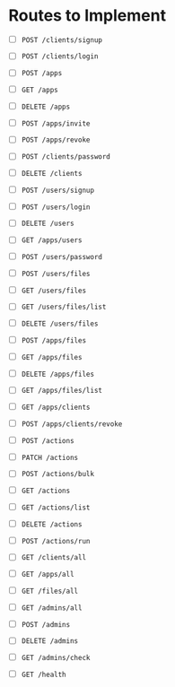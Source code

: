 # Routes to Implement

- [ ] `POST /clients/signup`
- [ ] `POST /clients/login`
- [ ] `POST /apps`
- [ ] `GET /apps`
- [ ] `DELETE /apps`
- [ ] `POST /apps/invite`
- [ ] `POST /apps/revoke`
- [ ] `POST /clients/password`
- [ ] `DELETE /clients`
- [ ] `POST /users/signup`
- [ ] `POST /users/login`
- [ ] `DELETE /users`
- [ ] `GET /apps/users`
- [ ] `POST /users/password`
- [ ] `POST /users/files`
- [ ] `GET /users/files`
- [ ] `GET /users/files/list`
- [ ] `DELETE /users/files`
- [ ] `POST /apps/files`
- [ ] `GET /apps/files`
- [ ] `DELETE /apps/files`
- [ ] `GET /apps/files/list`
- [ ] `GET /apps/clients`
- [ ] `POST /apps/clients/revoke`
- [ ] `POST /actions`
- [ ] `PATCH /actions`
- [ ] `POST /actions/bulk`
- [ ] `GET /actions`
- [ ] `GET /actions/list`
- [ ] `DELETE /actions`
- [ ] `POST /actions/run`
- [ ] `GET /clients/all`
- [ ] `GET /apps/all`
- [ ] `GET /files/all`
- [ ] `GET /admins/all`
- [ ] `POST /admins`
- [ ] `DELETE /admins`
- [ ] `GET /admins/check`
- [ ] `GET /health`

